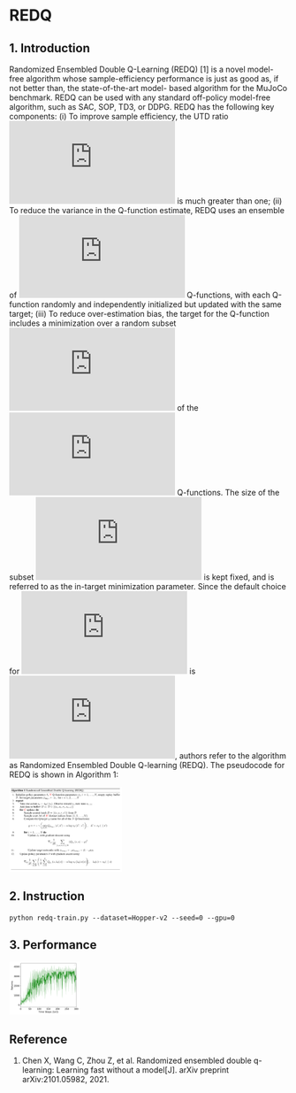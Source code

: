 # REDQ

## 1. Introduction

Randomized Ensembled Double Q-Learning (REDQ) [1] is a novel model-free algorithm whose sample-efficiency performance is just as good as, if not better than, the state-of-the-art model- based algorithm for the MuJoCo benchmark. REDQ can be used with any standard off-policy model-free algorithm, such as SAC, SOP, TD3, or DDPG. REDQ has the following key components: (i) To improve sample efficiency, the UTD ratio ![](https://latex.codecogs.com/svg.latex?G) is much greater than one; (ii) To reduce the variance in the Q-function estimate, REDQ uses an ensemble of ![](https://latex.codecogs.com/svg.latex?N) Q-functions, with each Q-function randomly and independently initialized but updated with the same target; (iii) To reduce over-estimation bias, the target for the Q-function includes a minimization over a random subset ![](https://latex.codecogs.com/svg.latex?M) of the ![](https://latex.codecogs.com/svg.latex?N) Q-functions. The size of the subset ![](https://latex.codecogs.com/svg.latex?M) is kept fixed, and is referred to as the in-target minimization parameter. Since the default choice for ![](https://latex.codecogs.com/svg.latex?M) is ![](https://latex.codecogs.com/svg.latex?M=2), authors refer to the algorithm as Randomized Ensembled Double Q-learning (REDQ). The pseudocode for REDQ is shown in Algorithm 1:

<img src=".\imgs\redq_pseudocode.png" alt="img" style="zoom:20%;" />

## 2. Instruction

```
python redq-train.py --dataset=Hopper-v2 --seed=0 --gpu=0
```

## 3. Performance

<img src=".\imgs\redq_hopper-v2_performance.png" alt="img" style="zoom: 20%;" />

## Reference

1. Chen X, Wang C, Zhou Z, et al. Randomized ensembled double q-learning: Learning fast without a model[J]. arXiv preprint arXiv:2101.05982, 2021.

   

